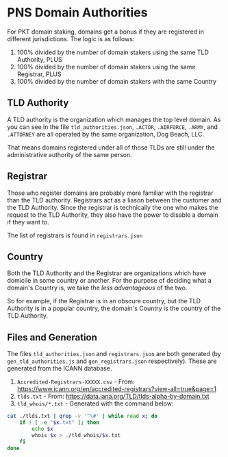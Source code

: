 # PNS Domain Authorities

For PKT domain staking, domains get a bonus if they are registered in different jurisdictions.
The logic is as follows:

1. 100% divided by the number of domain stakers using the same TLD Authority, PLUS
2. 100% divided by the number of domain stakers using the same Registrar, PLUS
3. 100% divided by the number of domain stakers with the same Country

## TLD Authority
A TLD authority is the organization which manages the top level domain. As you can see in the
file `tld_authorities.json`, `.ACTOR`, `.AIRFORCE`, `.ARMY`, and `.ATTORNEY` are all operated
by the same organization, Dog Beach, LLC.

That means domains registered under all of those TLDs are still under the administrative
authority of the same person.

## Registrar
Those who register domains are probably more familiar with the registrar than the TLD
authority. Registrars act as a liason between the customer and the TLD Authority. Since the
registrar is technically the one who makes the request to the TLD Authority, they also have
the power to disable a domain if they want to.

The list of registrars is found in `registrars.json`

## Country
Both the TLD Authority and the Registrar are organizations which have domicile in some country
or another. For the purpose of deciding what a domain's Country is, we take the
*less advantageous* of the two.

So for example, if the Registrar is in an obscure country, but the TLD Authority is in a
popular country, the domain's Country is the country of the TLD Authority.

## Files and Generation

The files `tld_authorities.json` and `registrars.json` are both generated (by
`gen_tld_authorities.js` and `gen_registrars.json` respectively). These are generated from
the ICANN database.

1. `Accredited-Registrars-XXXXX.csv` - From: https://www.icann.org/en/accredited-registrars?view-all=true&page=1
2. `tlds.txt` - From: https://data.iana.org/TLD/tlds-alpha-by-domain.txt
3. `tld_whois/*.txt` - Generated with the command below:

```bash
cat ./tlds.txt | grep -v '^\#' | while read x; do
    if ! [ -e "$x.txt" ]; then
        echo $x
        whois $x > ./tld_whois/$x.txt
    fi
done
```